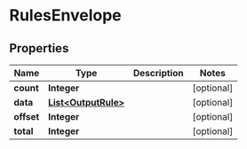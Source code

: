 
# RulesEnvelope

## Properties
Name | Type | Description | Notes
------------ | ------------- | ------------- | -------------
**count** | **Integer** |  |  [optional]
**data** | [**List&lt;OutputRule&gt;**](OutputRule.md) |  |  [optional]
**offset** | **Integer** |  |  [optional]
**total** | **Integer** |  |  [optional]



